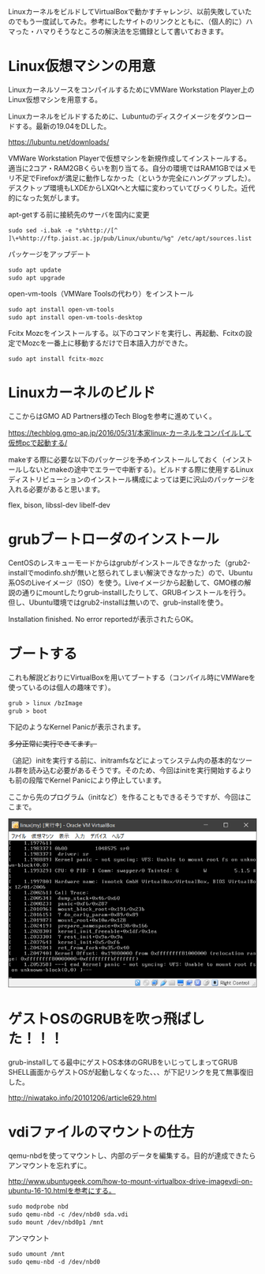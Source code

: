 <!--
{
    "title": "LinuxのカーネルをビルドしてVirtualBoxで動かしてみた",
    "date": "2019-06-01",
    "description": "GMO AD Partners様の記事を参考にカーネルをビルドしてみました。ちょっとした忘備録です。"
}
-->

LinuxカーネルをビルドしてVirtualBoxで動かすチャレンジ、以前失敗していたのでもう一度試してみた。参考にしたサイトのリンクとともに、（個人的に）ハマった・ハマりそうなところの解決法を忘備録として書いておきます。

# Linux仮想マシンの用意

LinuxカーネルソースをコンパイルするためにVMWare Workstation Player上のLinux仮想マシンを用意する。

Linuxカーネルをビルドするために、Lubuntuのディスクイメージをダウンロードする。最新の19.04をDLした。

https://lubuntu.net/downloads/

VMWare Workstation Playerで仮想マシンを新規作成してインストールする。適当に2コア・RAM2GBくらいを割り当てる。自分の環境ではRAM1GBではメモリ不足でFirefoxが満足に動作しなかった（というか完全にハングアップした）。
デスクトップ環境もLXDEからLXQtへと大幅に変わっていてびっくりした。近代的になった気がします。

apt-getする前に接続先のサーバを国内に変更

```
sudo sed -i.bak -e "s%http://[^ ]\+%http://ftp.jaist.ac.jp/pub/Linux/ubuntu/%g" /etc/apt/sources.list
```

パッケージをアップデート

```
sudo apt update
sudo apt upgrade
```

open-vm-tools（VMWare Toolsの代わり）をインストール

```
sudo apt install open-vm-tools
sudo apt install open-vm-tools-desktop
```

Fcitx Mozcをインストールする。以下のコマンドを実行し、再起動、Fcitxの設定でMozcを一番上に移動するだけで日本語入力ができた。

```
sudo apt install fcitx-mozc
```

# Linuxカーネルのビルド

ここからはGMO AD Partners様のTech Blogを参考に進めていく。

https://techblog.gmo-ap.jp/2016/05/31/本家linux-カーネルをコンパイルして仮想pcで起動する/

makeする際に必要な以下のパッケージを予めインストールしておく（インストールしないとmakeの途中でエラーで中断する）。ビルドする際に使用するLinuxディストリビューションのインストール構成によっては更に沢山のパッケージを入れる必要があると思います。

flex, bison, libssl-dev libelf-dev 

# grubブートローダのインストール

CentOSのレスキューモードからはgrubがインストールできなかった（grub2-installでmodinfo.shが無いと怒られてしまい解決できなかった）ので、Ubuntu系OSのLiveイメージ（ISO）を使う。Liveイメージから起動して、GMO様の解説の通りにmountしたりgrub-installしたりして、GRUBインストールを行う。但し、Ubuntu環境ではgrub2-installは無いので、grub-installを使う。

Installation finished. No error reportedが表示されたらOK。

# ブートする

これも解説どおりにVirtualBoxを用いてブートする（コンパイル時にVMWareを使っているのは個人の趣味です）。

```
grub > linux /bzImage
grub > boot
```

下記のようなKernel Panicが表示されます。

~~多分正常に実行できてます。~~

（追記）initを実行する前に、initramfsなどによってシステム内の基本的なツール群を読み込む必要があるそうです。そのため、今回はinitを実行開始するよりも前の段階でKernel Panicにより停止しています。

ここから先のプログラム（initなど）を作ることもできるそうですが、今回はここまで。

![カーネルパニック](./images/01/linuxKernelPanic.PNG)

# ゲストOSのGRUBを吹っ飛ばした！！！

grub-installしてる最中にゲストOS本体のGRUBをいじってしまってGRUB SHELL画面からゲストOSが起動しなくなった、、、が下記リンクを見て無事復旧した。

http://niwatako.info/20101206/article629.html

# vdiファイルのマウントの仕方

qemu-nbdを使ってマウントし、内部のデータを編集する。目的が達成できたらアンマウントを忘れずに。

http://www.ubuntugeek.com/how-to-mount-virtualbox-drive-imagevdi-on-ubuntu-16-10.htmlを参考にする。

```
sudo modprobe nbd
sudo qemu-nbd -c /dev/nbd0 sda.vdi
sudo mount /dev/nbd0p1 /mnt
```

アンマウント

```
sudo umount /mnt
sudo qemu-nbd -d /dev/nbd0
```
